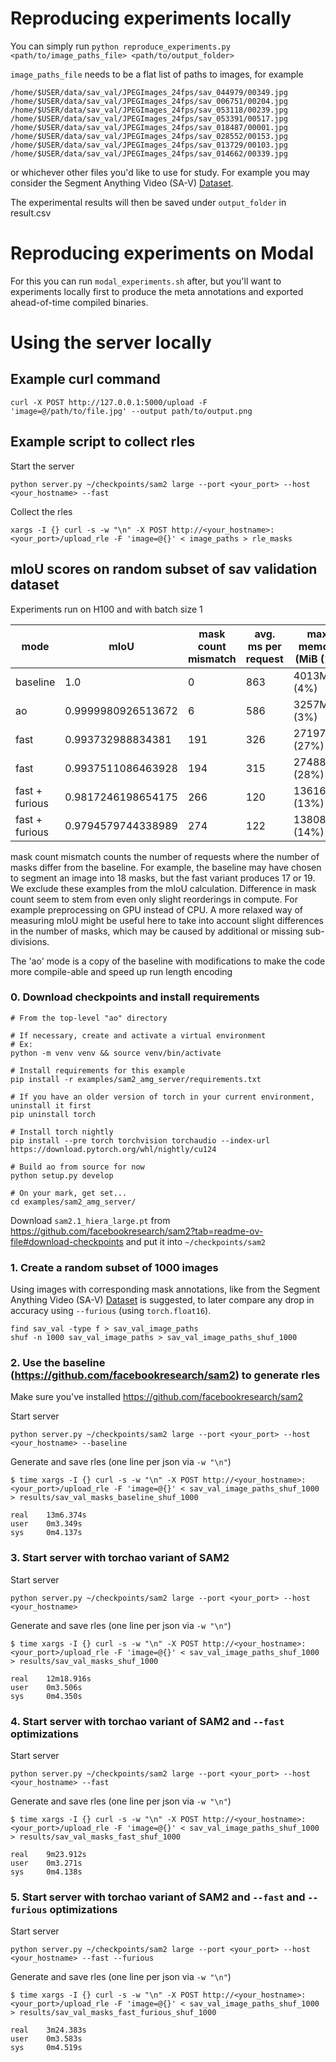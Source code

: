 # Reproducing experiments locally

You can simply run `python reproduce_experiments.py <path/to/image_paths_file> <path/to/output_folder>`

`image_paths_file` needs to be a flat list of paths to images, for example

```
/home/$USER/data/sav_val/JPEGImages_24fps/sav_044979/00349.jpg
/home/$USER/data/sav_val/JPEGImages_24fps/sav_006751/00204.jpg
/home/$USER/data/sav_val/JPEGImages_24fps/sav_053118/00239.jpg
/home/$USER/data/sav_val/JPEGImages_24fps/sav_053391/00517.jpg
/home/$USER/data/sav_val/JPEGImages_24fps/sav_018487/00001.jpg
/home/$USER/data/sav_val/JPEGImages_24fps/sav_028552/00153.jpg
/home/$USER/data/sav_val/JPEGImages_24fps/sav_013729/00103.jpg
/home/$USER/data/sav_val/JPEGImages_24fps/sav_014662/00339.jpg
```

or whichever other files you'd like to use for study. For example you may consider the Segment Anything Video (SA-V) [Dataset](https://github.com/facebookresearch/sam2/tree/main/sav_dataset#download-the-dataset).

The experimental results will then be saved under `output_folder` in result.csv

# Reproducing experiments on Modal

For this you can run `modal_experiments.sh` after, but you'll want to experiments locally first to produce the meta annotations and exported ahead-of-time compiled binaries.

# Using the server locally
## Example curl command
```
curl -X POST http://127.0.0.1:5000/upload -F 'image=@/path/to/file.jpg' --output path/to/output.png
```

## Example script to collect rles

Start the server

```
python server.py ~/checkpoints/sam2 large --port <your_port> --host <your_hostname> --fast
```

Collect the rles

```
xargs -I {} curl -s -w "\n" -X POST http://<your_hostname>:<your_port>/upload_rle -F 'image=@{}' < image_paths > rle_masks
```

## mIoU scores on random subset of sav validation dataset

Experiments run on H100 and with batch size 1

| mode            | mIoU               | mask count mismatch | avg. ms per request | max. memory (MiB (%)) | batch size | points per batch |
| --------------  | -----------------  | ------------------- | ------------------- | --------------------- | ---------- | ---------------- |
|        baseline | 1.0                |   0                 | 863                 |  4013MiB (4%)         |  1         |   64             |
|              ao | 0.9999980926513672 |   6                 | 586                 |  3257MiB (3%)         |  1         |   64             |
|            fast | 0.993732988834381  | 191                 | 326                 | 27197MiB (27%)        |  1         | 1024             |
|            fast | 0.9937511086463928 | 194                 | 315                 | 27488MiB (28%)        | 16         | 1024             |
|  fast + furious | 0.9817246198654175 | 266                 | 120                 | 13616MiB (13%)        |  1         | 1024             |
|  fast + furious | 0.9794579744338989 | 274                 | 122                 | 13808MiB (14%)        | 16         | 1024             |

mask count mismatch counts the number of requests where the number of masks differ from the baseline.
For example, the baseline may have chosen to segment an image into 18 masks, but the fast variant produces 17 or 19.
We exclude these examples from the mIoU calculation.
Difference in mask count seem to stem from even only slight reorderings in compute. For example preprocessing on GPU instead of CPU.
A more relaxed way of measuring mIoU might be useful here to take into account slight differences in the number of masks, which may be caused by additional or missing sub-divisions.

The 'ao' mode is a copy of the baseline with modifications to make the code more compile-able and speed up run length encoding

### 0. Download checkpoints and install requirements

```
# From the top-level "ao" directory

# If necessary, create and activate a virtual environment
# Ex:
python -m venv venv && source venv/bin/activate

# Install requirements for this example
pip install -r examples/sam2_amg_server/requirements.txt

# If you have an older version of torch in your current environment, uninstall it first
pip uninstall torch

# Install torch nightly
pip install --pre torch torchvision torchaudio --index-url https://download.pytorch.org/whl/nightly/cu124

# Build ao from source for now
python setup.py develop

# On your mark, get set...
cd examples/sam2_amg_server/
```

Download `sam2.1_hiera_large.pt` from https://github.com/facebookresearch/sam2?tab=readme-ov-file#download-checkpoints and put it into `~/checkpoints/sam2`

### 1. Create a random subset of 1000 images
Using images with corresponding mask annotations, like from the Segment Anything Video (SA-V) [Dataset](https://github.com/facebookresearch/sam2/tree/main/sav_dataset#download-the-dataset) is suggested, to later compare any drop in accuracy using `--furious` (using `torch.float16`).
```
find sav_val -type f > sav_val_image_paths
shuf -n 1000 sav_val_image_paths > sav_val_image_paths_shuf_1000
```

### 2. Use the baseline (https://github.com/facebookresearch/sam2) to generate rles

Make sure you've installed https://github.com/facebookresearch/sam2

Start server
```
python server.py ~/checkpoints/sam2 large --port <your_port> --host <your_hostname> --baseline
```

Generate and save rles (one line per json via `-w "\n"`)
```
$ time xargs -I {} curl -s -w "\n" -X POST http://<your_hostname>:<your_port>/upload_rle -F 'image=@{}' < sav_val_image_paths_shuf_1000 > results/sav_val_masks_baseline_shuf_1000

real    13m6.374s
user    0m3.349s
sys     0m4.137s
```

### 3. Start server with torchao variant of SAM2
Start server
```
python server.py ~/checkpoints/sam2 large --port <your_port> --host <your_hostname>
```

Generate and save rles (one line per json via `-w "\n"`)
```
$ time xargs -I {} curl -s -w "\n" -X POST http://<your_hostname>:<your_port>/upload_rle -F 'image=@{}' < sav_val_image_paths_shuf_1000 > results/sav_val_masks_shuf_1000

real    12m18.916s
user    0m3.506s
sys     0m4.350s
```

### 4. Start server with torchao variant of SAM2 and `--fast` optimizations
Start server
```
python server.py ~/checkpoints/sam2 large --port <your_port> --host <your_hostname> --fast
```

Generate and save rles (one line per json via `-w "\n"`)
```
$ time xargs -I {} curl -s -w "\n" -X POST http://<your_hostname>:<your_port>/upload_rle -F 'image=@{}' < sav_val_image_paths_shuf_1000 > results/sav_val_masks_fast_shuf_1000

real    9m23.912s
user    0m3.271s
sys     0m4.138s
```

### 5. Start server with torchao variant of SAM2 and `--fast` and `--furious` optimizations
Start server
```
python server.py ~/checkpoints/sam2 large --port <your_port> --host <your_hostname> --fast --furious
```

Generate and save rles (one line per json via `-w "\n"`)
```
$ time xargs -I {} curl -s -w "\n" -X POST http://<your_hostname>:<your_port>/upload_rle -F 'image=@{}' < sav_val_image_paths_shuf_1000 > results/sav_val_masks_fast_furious_shuf_1000

real    3m24.383s
user    0m3.583s
sys     0m4.519s
```
